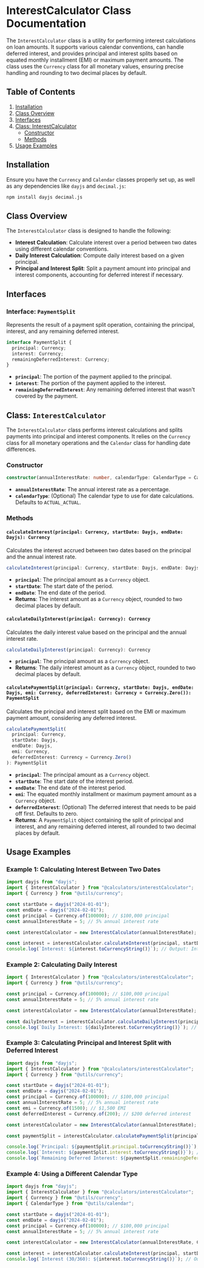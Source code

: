 # InterestCalculator Class Documentation

The `InterestCalculator` class is a utility for performing interest calculations on loan amounts. It supports various calendar conventions, can handle deferred interest, and provides principal and interest splits based on equated monthly installment (EMI) or maximum payment amounts. The class uses the `Currency` class for all monetary values, ensuring precise handling and rounding to two decimal places by default.

## Table of Contents

1. [Installation](#installation)
2. [Class Overview](#class-overview)
3. [Interfaces](#interfaces)
4. [Class: InterestCalculator](#class-interestcalculator)
   - [Constructor](#constructor)
   - [Methods](#methods)
5. [Usage Examples](#usage-examples)

## Installation

Ensure you have the `Currency` and `Calendar` classes properly set up, as well as any dependencies like `dayjs` and `decimal.js`:

```bash
npm install dayjs decimal.js
```

## Class Overview

The `InterestCalculator` class is designed to handle the following:

- **Interest Calculation**: Calculate interest over a period between two dates using different calendar conventions.
- **Daily Interest Calculation**: Compute daily interest based on a given principal.
- **Principal and Interest Split**: Split a payment amount into principal and interest components, accounting for deferred interest if necessary.

## Interfaces

### Interface: `PaymentSplit`

Represents the result of a payment split operation, containing the principal, interest, and any remaining deferred interest.

```typescript
interface PaymentSplit {
  principal: Currency;
  interest: Currency;
  remainingDeferredInterest: Currency;
}
```

- **`principal`**: The portion of the payment applied to the principal.
- **`interest`**: The portion of the payment applied to the interest.
- **`remainingDeferredInterest`**: Any remaining deferred interest that wasn't covered by the payment.

## Class: `InterestCalculator`

The `InterestCalculator` class performs interest calculations and splits payments into principal and interest components. It relies on the `Currency` class for all monetary operations and the `Calendar` class for handling date differences.

### Constructor

```typescript
constructor(annualInterestRate: number, calendarType: CalendarType = CalendarType.ACTUAL_ACTUAL)
```

- **`annualInterestRate`**: The annual interest rate as a percentage.
- **`calendarType`**: (Optional) The calendar type to use for date calculations. Defaults to `ACTUAL_ACTUAL`.

### Methods

#### `calculateInterest(principal: Currency, startDate: Dayjs, endDate: Dayjs): Currency`

Calculates the interest accrued between two dates based on the principal and the annual interest rate.

```typescript
calculateInterest(principal: Currency, startDate: Dayjs, endDate: Dayjs): Currency
```

- **`principal`**: The principal amount as a `Currency` object.
- **`startDate`**: The start date of the period.
- **`endDate`**: The end date of the period.
- **Returns**: The interest amount as a `Currency` object, rounded to two decimal places by default.

#### `calculateDailyInterest(principal: Currency): Currency`

Calculates the daily interest value based on the principal and the annual interest rate.

```typescript
calculateDailyInterest(principal: Currency): Currency
```

- **`principal`**: The principal amount as a `Currency` object.
- **Returns**: The daily interest amount as a `Currency` object, rounded to two decimal places by default.

#### `calculatePaymentSplit(principal: Currency, startDate: Dayjs, endDate: Dayjs, emi: Currency, deferredInterest: Currency = Currency.Zero()): PaymentSplit`

Calculates the principal and interest split based on the EMI or maximum payment amount, considering any deferred interest.

```typescript
calculatePaymentSplit(
  principal: Currency,
  startDate: Dayjs,
  endDate: Dayjs,
  emi: Currency,
  deferredInterest: Currency = Currency.Zero()
): PaymentSplit
```

- **`principal`**: The principal amount as a `Currency` object.
- **`startDate`**: The start date of the interest period.
- **`endDate`**: The end date of the interest period.
- **`emi`**: The equated monthly installment or maximum payment amount as a `Currency` object.
- **`deferredInterest`**: (Optional) The deferred interest that needs to be paid off first. Defaults to zero.
- **Returns**: A `PaymentSplit` object containing the split of principal and interest, and any remaining deferred interest, all rounded to two decimal places by default.

## Usage Examples

### Example 1: Calculating Interest Between Two Dates

```typescript
import dayjs from "dayjs";
import { InterestCalculator } from "@calculators/interestCalculator";
import { Currency } from "@utils/currency";

const startDate = dayjs("2024-01-01");
const endDate = dayjs("2024-02-01");
const principal = Currency.of(100000); // $100,000 principal
const annualInterestRate = 5; // 5% annual interest rate

const interestCalculator = new InterestCalculator(annualInterestRate);

const interest = interestCalculator.calculateInterest(principal, startDate, endDate);
console.log(`Interest: ${interest.toCurrencyString()}`); // Output: Interest: 430.56
```

### Example 2: Calculating Daily Interest

```typescript
import { InterestCalculator } from "@calculators/interestCalculator";
import { Currency } from "@utils/currency";

const principal = Currency.of(100000); // $100,000 principal
const annualInterestRate = 5; // 5% annual interest rate

const interestCalculator = new InterestCalculator(annualInterestRate);

const dailyInterest = interestCalculator.calculateDailyInterest(principal);
console.log(`Daily Interest: ${dailyInterest.toCurrencyString()}`); // Output: Daily Interest: 13.89
```

### Example 3: Calculating Principal and Interest Split with Deferred Interest

```typescript
import dayjs from "dayjs";
import { InterestCalculator } from "@calculators/interestCalculator";
import { Currency } from "@utils/currency";

const startDate = dayjs("2024-01-01");
const endDate = dayjs("2024-02-01");
const principal = Currency.of(100000); // $100,000 principal
const annualInterestRate = 5; // 5% annual interest rate
const emi = Currency.of(1500); // $1,500 EMI
const deferredInterest = Currency.of(200); // $200 deferred interest

const interestCalculator = new InterestCalculator(annualInterestRate);

const paymentSplit = interestCalculator.calculatePaymentSplit(principal, startDate, endDate, emi, deferredInterest);

console.log(`Principal: ${paymentSplit.principal.toCurrencyString()}`); // Output: Principal: 869.44
console.log(`Interest: ${paymentSplit.interest.toCurrencyString()}`); // Output: Interest: 430.56
console.log(`Remaining Deferred Interest: ${paymentSplit.remainingDeferredInterest.toCurrencyString()}`); // Output: Remaining Deferred Interest: 0.00
```

### Example 4: Using a Different Calendar Type

```typescript
import dayjs from "dayjs";
import { InterestCalculator } from "@calculators/interestCalculator";
import { Currency } from "@utils/currency";
import { CalendarType } from "@utils/calendar";

const startDate = dayjs("2024-01-01");
const endDate = dayjs("2024-02-01");
const principal = Currency.of(100000); // $100,000 principal
const annualInterestRate = 5; // 5% annual interest rate

const interestCalculator = new InterestCalculator(annualInterestRate, CalendarType.THIRTY_360);

const interest = interestCalculator.calculateInterest(principal, startDate, endDate);
console.log(`Interest (30/360): ${interest.toCurrencyString()}`); // Output: Interest (30/360): 416.67
```

